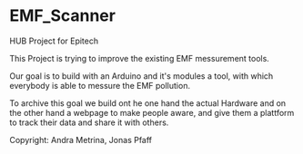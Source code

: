 # EMF_Scanner
HUB Project for Epitech


This Project is trying to improve the existing EMF messurement tools. 

Our goal is to build with an Arduino and it's modules a tool, with which everybody is able to messure the EMF pollution. 

To archive this goal we build ont he one hand the actual Hardware and on the other hand a webpage to make people aware, and give them a plattform to track their data and share it with others.

Copyright: Andra Metrina, Jonas Pfaff
